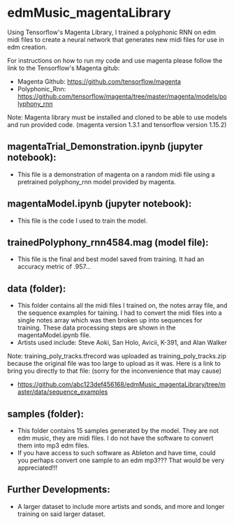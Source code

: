 # edmMusic_magentaLibrary
Using Tensorflow's Magenta Library, I trained a polyphonic RNN on edm midi files to create a neural network that generates new midi files 
for use in edm creation.

For instructions on how to run my code and use magenta please follow the link to the Tensorflow's Magenta gitub:
  - Magenta Github: https://github.com/tensorflow/magenta
  - Polyphonic_Rnn: https://github.com/tensorflow/magenta/tree/master/magenta/models/polyphony_rnn
  
Note: Magenta library must be installed and cloned to be able to use models and run provided code. (magenta version 1.3.1 and tensorflow version 1.15.2)
  
## magentaTrial_Demonstration.ipynb (jupyter notebook):
  - This file is a demonstration of magenta on a random midi file using a pretrained polyphony_rnn model provided by magenta.
  
## magentaModel.ipynb (jupyter notebook):
  - This file is the code I used to train the model.
  
## trainedPolyphony_rnn4584.mag (model file):
  - This file is the final and best model saved from training. It had an accuracy metric of .957...
  
## data (folder):
  - This folder contains all the midi files I trained on, the notes array file, and the sequence examples for taining. I had to convert the midi files into a single notes array which was then broken up into sequences for training. These data processing steps are shown in the magentaModel.ipynb file.
  - Artists used include: Steve Aoki, San Holo, Avicii, K-391, and Alan Walker
  
Note: training_poly_tracks.tfrecord was uploaded as training_poly_tracks.zip because the original file was too large to upload as it was. Here is a link to bring you directly to that file: (sorry for the inconvenience that may cause)  
  - https://github.com/abc123def456168/edmMusic_magentaLibrary/tree/master/data/sequence_examples
  
## samples (folder): 
  - This folder contains 15 samples generated by the model. They are not edm music, they are midi files. I do not have the software to  convert them into mp3 edm files. 
  - If you have access to such software as Ableton and have time, could you perhaps convert one sample to an edm mp3??? That would be very appreciated!!!



## Further Developments:
  - A larger dataset to include more artists and sonds, and more and longer training on said larger dataset.
